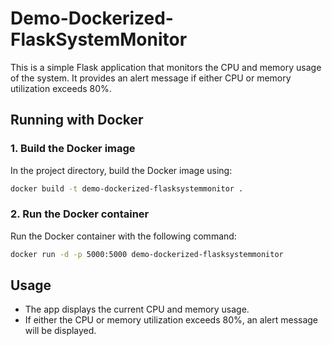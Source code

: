 
# Demo-Dockerized-FlaskSystemMonitor

This is a simple Flask application that monitors the CPU and memory usage of the system. It provides an alert message if either CPU or memory utilization exceeds 80%.

## Running with Docker

### 1. Build the Docker image

In the project directory, build the Docker image using:

```bash
docker build -t demo-dockerized-flasksystemmonitor .
```

### 2. Run the Docker container

Run the Docker container with the following command:

```bash
docker run -d -p 5000:5000 demo-dockerized-flasksystemmonitor
```

## Usage

- The app displays the current CPU and memory usage.
- If either the CPU or memory utilization exceeds 80%, an alert message will be displayed.
